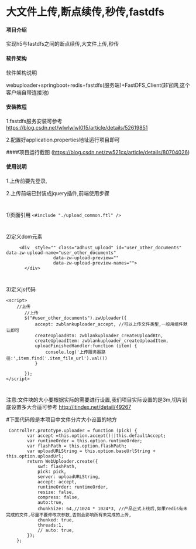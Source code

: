 # 大文件上传,断点续传,秒传,fastdfs

#### 项目介绍
实现h5与fastdfs之间的断点续传,大文件上传,秒传

#### 软件架构
软件架构说明

webuploader+springboot+redis+fastdfs(服务端)+FastDFS_Client(非官网,这个客户端自带连接池)
#### 安装教程
1.fastdfs服务安装可参考 https://blog.csdn.net/wlwlwlwl015/article/details/52619851

2.配置好application.properties地址运行项目即可

####项目运行截图
(https://blog.csdn.net/zw521cx/article/details/80704026)

#### 使用说明

1.上传前要先登录,


2.上传前端已封装成jquery插件,前端使用步骤
#
1)页面引用
`<#include "./upload_common.ftl" />`
#
2)定义dom元素
```
     <div  style="" class="adhust_upload" id="user_other_documents" data-zw-upload-name="user_other_documents"
                  data-zw-upload-preview=""
                  data-zw-upload-preview-names="">
       </div>
```
#     
 3)定义js代码
 ```
 <script>
     //上传
        //上传
        $("#user_other_documents").zwUploader({
            accept: zwblankuploader_accept, //可以上传文件类型,一般用组件默认即可
            createUploadBtn: zwblankuploader_createUploadBtn,
            createUploadItem: zwblankuploader_createUploadItem,
            uploadFinishedHandler:function (item) {
                console.log('上传服务器路径:',item.find('.item_file_url').val())
            }
            
        });
 </script>

```

#
注意:文件块的大小要根据实际的需要进行设置,我们项目实际设置的是3m,切片到底设置多大合适可参考
http://itindex.net/detail/49267


#下面代码段是本项目中文件分片大小设置的地方
```
 Controller.prototype.uploader = function (pick) {
        var accept =this.option.accept()||this.defaultAccept;
        var runtimeOrder = this.option.runtimeOrder;
        var flashPath = this.option.flashPath;
        var uploadURLString = this.option.baseUrlString + this.option.uploadUrl;
        return WebUploader.create({
            swf: flashPath,
            pick: pick,
            server: uploadURLString,
            accept: accept,
            runtimeOrder: runtimeOrder,
            resize: false,
            compress: false,
            auto:true,
            chunkSize: 64,//1024 * 1024*3, //产品正式上线后,如果redis有未完成的文件,尽量不要修改次参数,否则会影响所有未完成的上传,
            chunked: true,
            threads:1,
            // auto: true,
        });
    };
    
```
